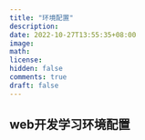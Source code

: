 ```yaml
---
title: "环境配置"
description:
date: 2022-10-27T13:55:35+08:00
image: 
math: 
license: 
hidden: false
comments: true
draft: false
---
```


## web开发学习环境配置


